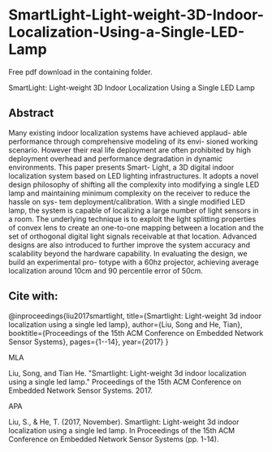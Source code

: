 # SmartLight-Light-weight-3D-Indoor-Localization-Using-a-Single-LED-Lamp

Free pdf download in the containing folder. 

SmartLight: Light-weight 3D Indoor Localization Using a Single LED Lamp

## Abstract
Many existing indoor localization systems have achieved applaud- able performance through comprehensive modeling of its envi- sioned working scenario. However their real life deployment are often prohibited by high deployment overhead and performance degradation in dynamic environments. This paper presents Smart- Light, a 3D digital indoor localization system based on LED lighting infrastructures. It adopts a novel design philosophy of shifting all the complexity into modifying a single LED lamp and maintaining minimum complexity on the receiver to reduce the hassle on sys- tem deployment/calibration. With a single modified LED lamp, the system is capable of localizing a large number of light sensors in a room. The underlying technique is to exploit the light splitting properties of convex lens to create an one-to-one mapping between a location and the set of orthogonal digital light signals receivable at that location. Advanced designs are also introduced to further improve the system accuracy and scalability beyond the hardware capability. In evaluating the design, we build an experimental pro- totype with a 60hz projector, achieving average localization around 10cm and 90 percentile error of 50cm.


## Cite with:
@inproceedings{liu2017smartlight,
  title={Smartlight: Light-weight 3d indoor localization using a single led lamp},
  author={Liu, Song and He, Tian},
  booktitle={Proceedings of the 15th ACM Conference on Embedded Network Sensor Systems},
  pages={1--14},
  year={2017}
}

MLA

Liu, Song, and Tian He. "Smartlight: Light-weight 3d indoor localization using a single led lamp." Proceedings of the 15th ACM Conference on Embedded Network Sensor Systems. 2017.

APA	

Liu, S., & He, T. (2017, November). Smartlight: Light-weight 3d indoor localization using a single led lamp. In Proceedings of the 15th ACM Conference on Embedded Network Sensor Systems (pp. 1-14).	
